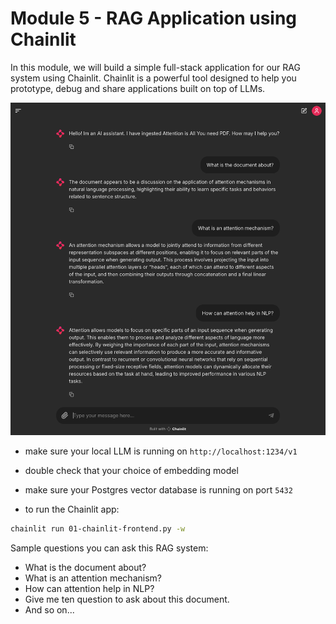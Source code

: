 # Module 5 - RAG Application using Chainlit

In this module, we will build a simple full-stack application for our RAG system using Chainlit. Chainlit is a powerful tool designed to help you prototype, debug and share applications built on top of LLMs.

![Attention is all you need chatbot](./images/AttentionIsAllYouNeed.png)

- make sure your local LLM is running on `http://localhost:1234/v1`
- double check that your choice of embedding model
- make sure your Postgres vector database is running on port `5432`

- to run the Chainlit app:

```bash
chainlit run 01-chainlit-frontend.py -w
```

Sample questions you can ask this RAG system:

- What is the document about?
- What is an attention mechanism?
- How can attention help in NLP?
- Give me ten question to ask about this document.
- And so on...  